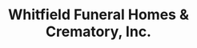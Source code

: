 ---
title: "Whitfield Funeral Homes & Crematory, Inc."
url: /baldwin/whitfield-funeral-homes-and-crematory-inc/
shop: funeral directors
---
